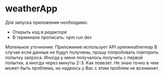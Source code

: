 # weatherApp

Для запуска приложения необходимо:
- Открыть код в редакторе
- В терминале прописать: npm run dev

_Маленькое уточнение:_
Приложение использует API openweathermap
В случае если данные не будут получены, прошу попробовать повторить попытку запроса. Иногда у меня получалось получить с первой попытки, а иногда через минуты 2-3. Как повезет.
Не знаю точно в чем может быть проблема, но надеюсь у Вас с этим проблем не возникнет.
